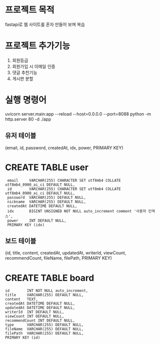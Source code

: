 # 프로젝트 목적
fastapi로 웹 사이트를 혼자 만들어 보며 복습

# 프로젝트 추가기능
1. 회원등급
2. 회원가입 시 이메일 인증
3. 댓글 추천기능
4. 게시판 분할

# 실행 명령어
uvicorn server.main:app --reload --host=0.0.0.0 --port=8088
python -m http.server 80 -d ./app

## 유저 테이블
(email, id, password, createdAt, idx, power, PRIMARY KEY)
# CREATE TABLE user

     email     VARCHAR(255) CHARACTER SET utf8mb4 COLLATE utf8mb4_0900_ai_ci DEFAULT NULL,
     id        VARCHAR(255) CHARACTER SET utf8mb4 COLLATE utf8mb4_0900_ai_ci DEFAULT NULL,
     password  VARCHAR(255) DEFAULT NULL,
     nickname  VARCHAR(255) DEFAULT NULL,
     createdAt DATETIME DEFAULT NULL,
     idx       BIGINT UNSIGNED NOT NULL auto_increment comment '사용자 인덱스',
     power 	   INT DEFAULT NULL,
     PRIMARY KEY (idx)


## 보드 테이블 
(id, title, content, createdAt, updatedAt, writerId, viewCount, recommendCount, fileName, filePath,  PRIMARY KEY)

# CREATE TABLE board
    id        INT NOT NULL auto_increment,
    title     VARCHAR(255) DEFAULT NULL,
    content   TEXT,
    createdAt DATETIME DEFAULT NULL,
    updatedAt DATETIME DEFAULT NULL,
    writerId  INT DEFAULT NULL,
    viewCount INT DEFAULT NULL,
    recommendCount INT DEFAULT NULL,
    type      VARCHAR(255) DEFAULT NULL,
    fileName  VARCHAR(255) DEFAULT NULL,
    filePath  VARCHAR(255) DEFAULT NULL,
    PRIMARY KEY (id)
